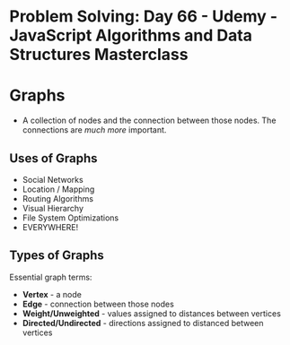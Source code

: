 # Problem Solving: Day 66 - Udemy - JavaScript Algorithms and Data Structures Masterclass

<h1>Graphs</h1>

- A collection of nodes and the connection between those nodes. The connections are _much more_ important.

<h2>Uses of Graphs</h2>

- Social Networks
- Location / Mapping
- Routing Algorithms
- Visual Hierarchy
- File System Optimizations
- EVERYWHERE!

<h2>Types of Graphs</h2>

Essential graph terms:

- **Vertex** - a node
- **Edge** - connection between those nodes
- **Weight/Unweighted** - values assigned to distances between vertices
- **Directed/Undirected** - directions assigned to distanced between vertices
